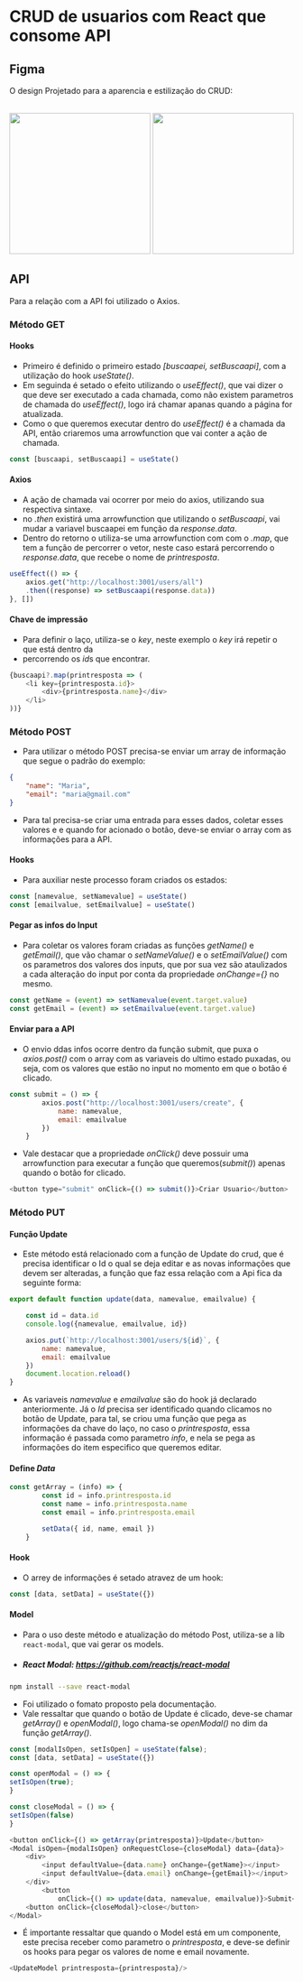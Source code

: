 # CRUD de usuarios com React que consome API
## Figma
O design Projetado para a aparencia e estilização do CRUD:
</br></br>
<div align="center">
<img height="250em" src="https://user-images.githubusercontent.com/90003046/186307817-9277fade-7013-4dd2-a214-a1f8d797ed4a.png"/>
<img height="250em" src="https://user-images.githubusercontent.com/90003046/186308572-2865d46d-7da5-4810-a02e-b6be4b7eaf14.png"/>
</div>

## API
Para a relação com a API foi utilizado o Axios.
### Método GET
#### Hooks
- Primeiro é definido o primeiro estado *[buscaapei, setBuscaapi]*, com a utilização do hook *useState()*.
- Em seguinda é setado o efeito utilizando o *useEffect()*, que vai dizer o que deve ser executado a cada chamada, como não existem parametros de chamada do *useEffect()*, logo irá chamar apanas quando a página for atualizada.
- Como o que queremos executar dentro do *useEffect()* é a chamada da API, então criaremos uma arrowfunction que vai conter a ação de chamada.
```JavaScript
const [buscaapi, setBuscaapi] = useState()
```
#### Axios
- A ação de chamada vai ocorrer por meio do axios, utilizando sua respectiva sintaxe.
- no *.then* existirá uma arrowfunction que utilizando o *setBuscaapi*, vai mudar a variavel buscaapei em função da *response.data*.
- Dentro do retorno o utiliza-se uma arrowfunction com com o *.map*, que tem a função de percorrer o vetor, neste caso estará percorrendo o *response.data*, que recebe o nome de *printresposta*.
```JavaScript
useEffect(() => {
    axios.get("http://localhost:3001/users/all")
    .then((response) => setBuscaapi(response.data))
}, [])
```
#### Chave de impressão
- Para definir o laço, utiliza-se o *key*, neste exemplo o *key* irá repetir o que está dentro da <li> percorrendo os *id*s que encontrar.
```JavaScript
{buscaapi?.map(printresposta => (
    <li key={printresposta.id}>
        <div>{printresposta.name}</div>
    </li>
))}
```
### Método POST
- Para utilizar o método POST precisa-se enviar um array de informação que segue o padrão do exemplo:
```JSON
{
    "name": "Maria",
    "email": "maria@gmail.com"
}
```
- Para tal precisa-se criar uma entrada para esses dados, coletar esses valores e e quando for acionado o botão, deve-se enviar o array com as informações para a API.
#### Hooks
- Para auxiliar neste processo foram criados os estados:
```JavaScript
const [namevalue, setNamevalue] = useState()
const [emailvalue, setEmailvalue] = useState()
```
#### Pegar as infos do Input
- Para coletar os valores foram criadas as funções *getName()* e *getEmail()*, que vão chamar o *setNameValue()* e o *setEmailValue()* com os parametros dos valores dos inputs, que por sua vez são ataulizados a cada alteração do input por conta da propriedade *onChange={}* no mesmo.
```JavaScript
const getName = (event) => setNamevalue(event.target.value)
const getEmail = (event) => setEmailvalue(event.target.value)
```
#### Enviar para a API
- O envio ddas infos ocorre dentro da função submit, que puxa o *axios.post()* com o array com as variaveis do ultimo estado puxadas, ou seja, com os valores que estão no input no momento em que o botão é clicado.
```JavaScript
const submit = () => {
        axios.post("http://localhost:3001/users/create", {  
            name: namevalue,
            email: emailvalue
        })
    }
```
- Vale destacar que a propriedade *onClick()* deve possuir uma arrowfunction para executar a função que queremos(*submit()*) apenas quando o botão for clicado.
```JavaScript
<button type="submit" onClick={() => submit()}>Criar Usuario</button>
```
### Método PUT
#### Função Update
- Este método está relacionado com a função de Update do crud, que é precisa identificar o Id o qual se deja editar e as novas informações que devem ser alteradas, a função que faz essa relação com a Api fica da seguinte forma:
```JavaScript
export default function update(data, namevalue, emailvalue) {

    const id = data.id
    console.log({namevalue, emailvalue, id})

    axios.put(`http://localhost:3001/users/${id}`, {
        name: namevalue,
        email: emailvalue
    })
    document.location.reload()
}
```
- As variaveis *namevalue* e *emailvalue* são do hook já declarado anteriormente. Já o *Id* precisa ser identificado quando clicamos no botão de Update, para tal, se criou uma função que pega as informações da chave do laço, no caso o *printresposta*, essa informação é passada como parametro *info*, e nela se pega as informações do item especifico que queremos editar.
#### Define *Data*
```JavaScript
const getArray = (info) => {
        const id = info.printresposta.id
        const name = info.printresposta.name
        const email = info.printresposta.email

        setData({ id, name, email })
    }
```
#### Hook
- O arrey de informações é setado atravez de um hook:
```JavaScript
const [data, setData] = useState({})
```
#### Model
- Para o uso deste método e atualização do método Post, utiliza-se a lib `react-modal`, que vai gerar os models.
- ##### React Modal: https://github.com/reactjs/react-modal
```bash
npm install --save react-modal
```
- Foi utilizado o fomato proposto pela documentação.
- Vale ressaltar que quando o botão de Update é clicado, deve-se chamar *getArray()* e *openModal()*, logo chama-se *openModal()* no dim da função *getArray()*.
```JavaScript
const [modalIsOpen, setIsOpen] = useState(false);
const [data, setData] = useState({})

const openModal = () => {
setIsOpen(true);
}

const closeModal = () => {
setIsOpen(false)
}

<button onClick={() => getArray(printresposta)}>Update</button>
<Modal isOpen={modalIsOpen} onRequestClose={closeModal} data={data}>
    <div>
        <input defaultValue={data.name} onChange={getName}></input>
        <input defaultValue={data.email} onChange={getEmail}></input>
    </div>
        <button
            onClick={() => update(data, namevalue, emailvalue)}>Submit</button>
    <button onClick={closeModal}>close</button>
</Modal>
```
- É importante ressaltar que quando o Model está em um componente, este precisa receber como parametro o *printresposta*, e deve-se definir os hooks para pegar os valores de nome e email novamente.
```JavaScript
<UpdateModel printresposta={printresposta}/>
```
